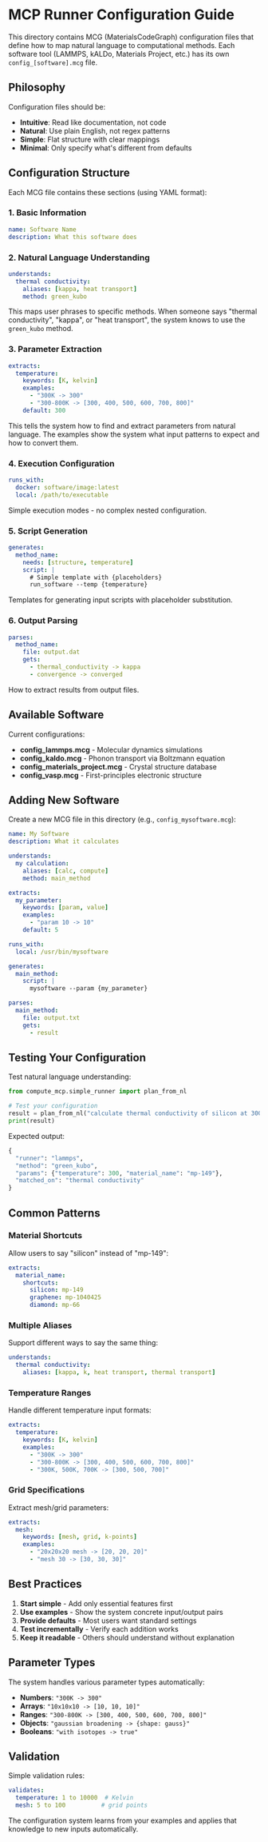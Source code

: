 # MCP Runner Configuration Guide

This directory contains MCG (MaterialsCodeGraph) configuration files that define how to map natural language to computational methods. Each software tool (LAMMPS, kALDo, Materials Project, etc.) has its own `config_[software].mcg` file.

## Philosophy

Configuration files should be:
- **Intuitive**: Read like documentation, not code
- **Natural**: Use plain English, not regex patterns
- **Simple**: Flat structure with clear mappings
- **Minimal**: Only specify what's different from defaults

## Configuration Structure

Each MCG file contains these sections (using YAML format):

### 1. Basic Information
```yaml
name: Software Name
description: What this software does
```

### 2. Natural Language Understanding
```yaml
understands:
  thermal conductivity:
    aliases: [kappa, heat transport]
    method: green_kubo
```
This maps user phrases to specific methods. When someone says "thermal conductivity", "kappa", or "heat transport", the system knows to use the `green_kubo` method.

### 3. Parameter Extraction
```yaml
extracts:
  temperature:
    keywords: [K, kelvin]
    examples:
      - "300K -> 300"
      - "300-800K -> [300, 400, 500, 600, 700, 800]"
    default: 300
```
This tells the system how to find and extract parameters from natural language. The examples show the system what input patterns to expect and how to convert them.

### 4. Execution Configuration
```yaml
runs_with:
  docker: software/image:latest
  local: /path/to/executable
```
Simple execution modes - no complex nested configuration.

### 5. Script Generation
```yaml
generates:
  method_name:
    needs: [structure, temperature]
    script: |
      # Simple template with {placeholders}
      run_software --temp {temperature}
```
Templates for generating input scripts with placeholder substitution.

### 6. Output Parsing
```yaml
parses:
  method_name:
    file: output.dat
    gets:
      - thermal_conductivity -> kappa
      - convergence -> converged
```
How to extract results from output files.

## Available Software

Current configurations:
- **config_lammps.mcg** - Molecular dynamics simulations
- **config_kaldo.mcg** - Phonon transport via Boltzmann equation
- **config_materials_project.mcg** - Crystal structure database
- **config_vasp.mcg** - First-principles electronic structure

## Adding New Software

Create a new MCG file in this directory (e.g., `config_mysoftware.mcg`):

```yaml
name: My Software
description: What it calculates

understands:
  my calculation:
    aliases: [calc, compute]
    method: main_method

extracts:
  my_parameter:
    keywords: [param, value]
    examples:
      - "param 10 -> 10"
    default: 5

runs_with:
  local: /usr/bin/mysoftware

generates:
  main_method:
    script: |
      mysoftware --param {my_parameter}

parses:
  main_method:
    file: output.txt
    gets:
      - result
```

## Testing Your Configuration

Test natural language understanding:

```python
from compute_mcp.simple_runner import plan_from_nl

# Test your configuration
result = plan_from_nl("calculate thermal conductivity of silicon at 300K")
print(result)
```

Expected output:
```python
{
  "runner": "lammps",
  "method": "green_kubo", 
  "params": {"temperature": 300, "material_name": "mp-149"},
  "matched_on": "thermal conductivity"
}
```

## Common Patterns

### Material Shortcuts
Allow users to say "silicon" instead of "mp-149":

```yaml
extracts:
  material_name:
    shortcuts:
      silicon: mp-149
      graphene: mp-1040425
      diamond: mp-66
```

### Multiple Aliases
Support different ways to say the same thing:

```yaml
understands:
  thermal conductivity:
    aliases: [kappa, k, heat transport, thermal transport]
```

### Temperature Ranges
Handle different temperature input formats:

```yaml
extracts:
  temperature:
    keywords: [K, kelvin]
    examples:
      - "300K -> 300"
      - "300-800K -> [300, 400, 500, 600, 700, 800]" 
      - "300K, 500K, 700K -> [300, 500, 700]"
```

### Grid Specifications
Extract mesh/grid parameters:

```yaml
extracts:
  mesh:
    keywords: [mesh, grid, k-points]
    examples:
      - "20x20x20 mesh -> [20, 20, 20]"
      - "mesh 30 -> [30, 30, 30]"
```

## Best Practices

1. **Start simple** - Add only essential features first
2. **Use examples** - Show the system concrete input/output pairs
3. **Provide defaults** - Most users want standard settings
4. **Test incrementally** - Verify each addition works
5. **Keep it readable** - Others should understand without explanation

## Parameter Types

The system handles various parameter types automatically:
- **Numbers**: `"300K -> 300"` 
- **Arrays**: `"10x10x10 -> [10, 10, 10]"`
- **Ranges**: `"300-800K -> [300, 400, 500, 600, 700, 800]"`
- **Objects**: `"gaussian broadening -> {shape: gauss}"`
- **Booleans**: `"with isotopes -> true"`

## Validation

Simple validation rules:
```yaml
validates:
  temperature: 1 to 10000  # Kelvin
  mesh: 5 to 100          # grid points
```

The configuration system learns from your examples and applies that knowledge to new inputs automatically.